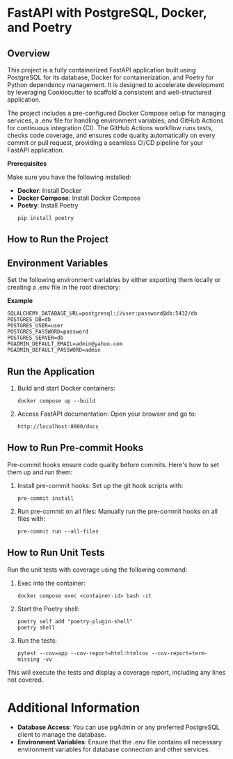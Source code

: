 # **FastAPI with PostgreSQL, Docker, and Poetry**

## **Overview**
This project is a fully containerized FastAPI application built using PostgreSQL for its database, 
Docker for containerization, and Poetry for Python dependency management. It is designed to accelerate development 
by leveraging Cookiecutter to scaffold a consistent and well-structured application.

The project includes a pre-configured Docker Compose setup for managing services, a .env file for 
handling environment variables, and GitHub Actions for continuous integration (CI). The GitHub Actions workflow 
runs tests, checks code coverage, and ensures code quality automatically on every commit or pull request, 
providing a seamless CI/CD pipeline for your FastAPI application.

**Prerequisites**

Make sure you have the following installed:
- **Docker**: Install Docker
- **Docker Compose**: Install Docker Compose
- **Poetry**: Install Poetry
   ```commandline
   pip install poetry

## **How to Run the Project**

## **Environment Variables**

Set the following environment variables by either exporting them locally or 
creating a .env file in the root directory:

**Example**

```doctest
SQLALCHEMY_DATABASE_URL=postgresql://user:password@db:5432/db
POSTGRES_DB=db
POSTGRES_USER=user
POSTGRES_PASSWORD=password
POSTGRES_SERVER=db
PGADMIN_DEFAULT_EMAIL=admin@yahoo.com
PGADMIN_DEFAULT_PASSWORD=admin
```

## **Run the Application**
1. Build and start Docker containers:
    ```commandline 
   docker compose up --build

2. Access FastAPI documentation: Open your browser and go to:
    ```commandline 
   http://localhost:8000/docs

## **How to Run Pre-commit Hooks**
Pre-commit hooks ensure code quality before commits. Here's how to set them up and run them:

1. Install pre-commit hooks: Set up the git hook scripts with:
    ```commandline 
   pre-commit install

2. Run pre-commit on all files: Manually run the pre-commit hooks on all files with:
    ```commandline 
   pre-commit run --all-files
## **How to Run Unit Tests**

Run the unit tests with coverage using the following command:

1. Exec into the container:
    ```commandline 
   docker compose exec <container-id> bash -it

2. Start the Poetry shell:
    ```commandline 
   poetry self add "poetry-plugin-shell"
   poetry shell

3. Run the tests:
    ```commandline 
   pytest --cov=app --cov-report=html:htmlcov --cov-report=term-missing -vv

This will execute the tests and display a coverage report, including any lines not covered.

# **Additional Information**
- **Database Access**: You can use pgAdmin or any preferred PostgreSQL client to manage the database.
- **Environment Variables**: Ensure that the .env file contains all necessary environment variables for
database connection and other services.
